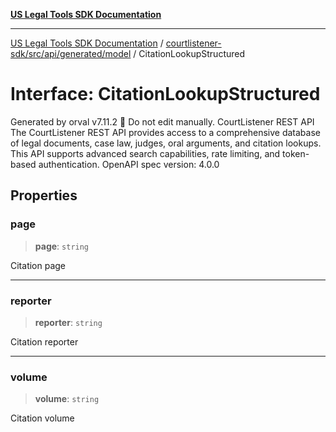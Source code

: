 [**US Legal Tools SDK Documentation**](../../../../../../README.md)

***

[US Legal Tools SDK Documentation](../../../../../../README.md) / [courtlistener-sdk/src/api/generated/model](../README.md) / CitationLookupStructured

# Interface: CitationLookupStructured

Generated by orval v7.11.2 🍺
Do not edit manually.
CourtListener REST API
The CourtListener REST API provides access to a comprehensive database of legal documents, case law, judges, oral arguments, and citation lookups. This API supports advanced search capabilities, rate limiting, and token-based authentication.
OpenAPI spec version: 4.0.0

## Properties

### page

> **page**: `string`

Citation page

***

### reporter

> **reporter**: `string`

Citation reporter

***

### volume

> **volume**: `string`

Citation volume
